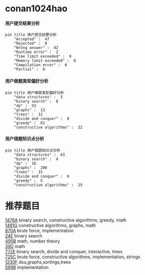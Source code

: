 # conan1024hao

<!-- tabs:start -->



#### **用户提交结果分析**

```mermaid
pie title 用户提交结果分析
    "Accepted" :  47
    "Rejected" :  0
    "Wrong answer" :  42
    "Runtime error" :  2
    "Time limit exceeded" :  9
    "Memory limit exceeded" :  0
    "Compilation error" :  0
    "Partial" :  0
```

#### **用户做题类型偏好分析**

```mermaid
pie title 用户做题类型偏好分析
    "data structures" :  3
    "binary search" :  8
    "dp" :  53
    "graphs" :  13
    "trees" :  12
    "divide and conquer" :  8
    "greedy" :  61
    "constructive algorithms" :  22
```
#### **用户错题知识点分析**

```mermaid
pie title 用户错题知识点分析
    "data structures" :  43
    "binary search" :  4
    "dp" :  16
    "graphs" :  200
    "trees" :  15
    "divide and conquer" :  0
    "greedy" :  5
    "constructive algorithms" :  25
```



<!-- tabs:end -->
# 推荐题目
[1476A](https://codeforces.com/contest/1476/problem/A)		binary search,
                        constructive algorithms,
                        greedy,
                        math		  
[1491G](https://codeforces.com/contest/1491/problem/G)		constructive algorithms,
                        graphs,
                        math		  
[870A](https://codeforces.com/contest/870/problem/A)		brute force,
                        implementation		  
[24E](https://codeforces.com/contest/24/problem/E)		binary search		  
[495B](https://codeforces.com/contest/495/problem/B)		math,
                        number theory		  
[39D](https://codeforces.com/contest/39/problem/D)		math		  
[772E](https://codeforces.com/contest/772/problem/E)		binary search,
                        divide and conquer,
                        interactive,
                        trees		  
[725C](https://codeforces.com/contest/725/problem/C)		brute force,
                        constructive algorithms,
                        implementation,
                        strings		  
[1230F](https://codeforces.com/contest/1230/problem/F)		dsu,graphs,sortings,trees		  
[599B](https://codeforces.com/contest/599/problem/B)		implementation		  
